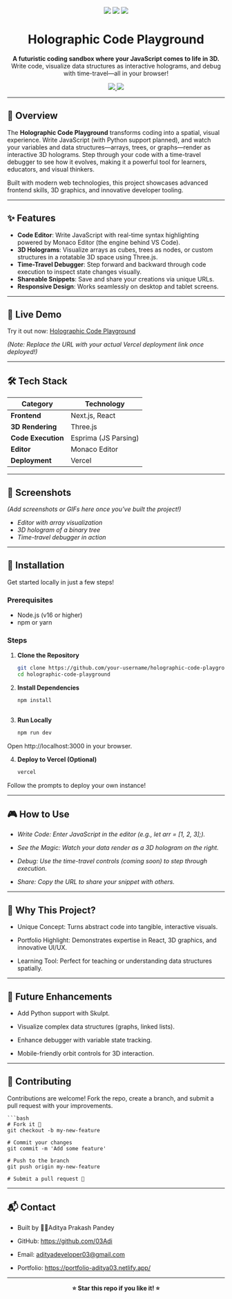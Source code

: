 <p align="center">
  <img src="https://img.shields.io/badge/Next.js-000000?style=for-the-badge&logo=next.js&logoColor=white" />
  <img src="https://img.shields.io/badge/Three.js-00ff00?style=for-the-badge&logo=three.js&logoColor=black" />
  <img src="https://img.shields.io/badge/Vercel-000000?style=for-the-badge&logo=vercel&logoColor=white" />
</p>
 
<h1 align="center">Holographic Code Playground</h1>

<p align="center">
  <strong>A futuristic coding sandbox where your JavaScript comes to life in 3D.</strong>
  <br />
  Write code, visualize data structures as interactive holograms, and debug with time-travel—all in your browser!
</p>

<p align="center">
  <a href="https://holographic-code-playground.vercel.app" target="_blank">
    <img src="https://img.shields.io/badge/Live%20Demo-00ff00?style=for-the-badge&logo=vercel" />
  </a>
  <a href="#installation" target="_blank">
    <img src="https://img.shields.io/badge/Get%20Started-1e1e1e?style=for-the-badge&logo=github" />
  </a>
</p>

---

## 🎯 Overview

The **Holographic Code Playground** transforms coding into a spatial, visual experience. Write JavaScript (with Python support planned), and watch your variables and data structures—arrays, trees, or graphs—render as interactive 3D holograms. Step through your code with a time-travel debugger to see how it evolves, making it a powerful tool for learners, educators, and visual thinkers.

Built with modern web technologies, this project showcases advanced frontend skills, 3D graphics, and innovative developer tooling.

---

## ✨ Features

- **Code Editor**: Write JavaScript with real-time syntax highlighting powered by Monaco Editor (the engine behind VS Code).
- **3D Holograms**: Visualize arrays as cubes, trees as nodes, or custom structures in a rotatable 3D space using Three.js.
- **Time-Travel Debugger**: Step forward and backward through code execution to inspect state changes visually.
- **Shareable Snippets**: Save and share your creations via unique URLs.
- **Responsive Design**: Works seamlessly on desktop and tablet screens.

---

## 🚀 Live Demo

Try it out now: [Holographic Code Playground](https://holographic-code-playground.vercel.app)

*(Note: Replace the URL with your actual Vercel deployment link once deployed!)*

---

## 🛠️ Tech Stack

| **Category**       | **Technology**       |
|---------------------|----------------------|
| **Frontend**       | Next.js, React       |
| **3D Rendering**   | Three.js            |
| **Code Execution** | Esprima (JS Parsing) |
| **Editor**         | Monaco Editor       |
| **Deployment**     | Vercel              |

---

## 📸 Screenshots

*(Add screenshots or GIFs here once you’ve built the project!)*  
- *Editor with array visualization*  
- *3D hologram of a binary tree*  
- *Time-travel debugger in action*

---

## 🏁 Installation

Get started locally in just a few steps!

### Prerequisites

- Node.js (v16 or higher)
- npm or yarn

### Steps

1. **Clone the Repository**
   ```bash
   git clone https://github.com/your-username/holographic-code-playground.git
   cd holographic-code-playground

2. **Install Dependencies**

   ```bash
   npm install
 
3. **Run Locally**
   ```bash
   npm run dev
Open http://localhost:3000 in your browser.

4. **Deploy to Vercel (Optional)**
   ```bash
   vercel
Follow the prompts to deploy your own instance!

---

## 🎮 How to Use
- *Write Code: Enter JavaScript in the editor (e.g., let arr = [1, 2, 3];).*

- *See the Magic: Watch your data render as a 3D hologram on the right.*

- *Debug: Use the time-travel controls (coming soon) to step through execution.*

- *Share: Copy the URL to share your snippet with others.*

--- 

## 🌟 Why This Project?
- Unique Concept: Turns abstract code into tangible, interactive visuals.

- Portfolio Highlight: Demonstrates expertise in React, 3D graphics, and innovative UI/UX.

- Learning Tool: Perfect for teaching or understanding data structures spatially.

---

## 🔮 Future Enhancements
- Add Python support with Skulpt.

- Visualize complex data structures (graphs, linked lists).

- Enhance debugger with variable state tracking.

- Mobile-friendly orbit controls for 3D interaction.

---

## 🤝 Contributing

Contributions are welcome! Fork the repo, create a branch, and submit a pull request with your improvements.

    ```bash
    # Fork it 🍴
    git checkout -b my-new-feature

    # Commit your changes
    git commit -m 'Add some feature'

    # Push to the branch
    git push origin my-new-feature

    # Submit a pull request 🚀

---

## 📬 Contact
- Built by 👨‍💻Aditya Prakash Pandey
 
- GitHub: https://github.com/03Adi

- Email: adityadeveloper03@gmail.com

- Portfolio: https://portfolio-aditya03.netlify.app/
---

<p align="center"><strong>⭐ Star this repo if you like it! ⭐</strong></p> 

